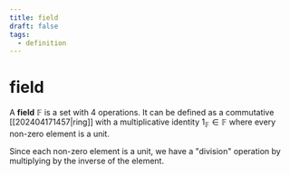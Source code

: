 ```yaml
---
title: field
draft: false
tags:
  - definition
---
```

# field
A **field** $\mathbb{F}$ is a set with 4 operations. 
It can be defined as a commutative [[202404171457|ring]] with a multiplicative identity $1_\mathbb{F} \in \mathbb{F}$ where every non-zero element is a unit. 

Since each non-zero element is a unit, we have a "division" operation by multiplying by the inverse of the element. 
